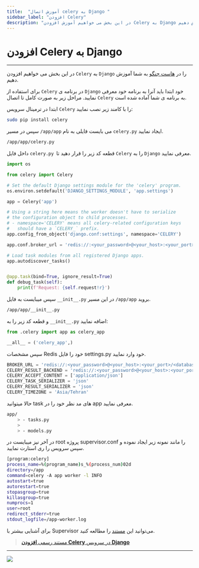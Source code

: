 ```yaml
---
title:  "آموزش اتصال celery به Django "
sidebar_label: "افزودن Celery"
description: "در این بخش می خواهیم آموزش افزودن Celery به Django هاست جنگو به شما آموزش دهیم"
---
```


# افزودن Celery به Django
---

در این بخش می خواهیم افزودن `Celery` به `Django` را در [هاست جنگو](https://chabokan.net/cloud-hosting/python/django/) به شما آموزش دهیم.

برای استفاده از `Celery` در برنامه ی `Django` خود ابتدا باید آنرا به برنامه خود معرفی نمایید. مراحل زیر به صورت کامل تا اتصال `Celery` به برنامه ی شما آماده شده است.

ابتدا در ترمینال سرویس `Celery` را با کامند زیر نصب نمایید:

```bash
sudo pip install celery
```

سپس در مسیر `/app/app` می بایست فایلی به نام `celery.py` ایجاد نمایید.

```bash
/app/app/celery.py
```

داخل فایل `celery.py `قطعه کد زیر را قرار دهید تا `Celery` را به `Django` معرفی نمایید.

```python
import os

from celery import Celery

# Set the default Django settings module for the 'celery' program.
os.environ.setdefault('DJANGO_SETTINGS_MODULE', 'app.settings')

app = Celery('app')

# Using a string here means the worker doesn't have to serialize
# the configuration object to child processes.
# - namespace='CELERY' means all celery-related configuration keys
#   should have a `CELERY_` prefix.
app.config_from_object('django.conf:settings', namespace='CELERY')

app.conf.broker_url = 'redis://:<your_password>@<your_host>:<your_port>/<database_number>'

# Load task modules from all registered Django apps.
app.autodiscover_tasks()


@app.task(bind=True, ignore_result=True)
def debug_task(self):
    print(f'Request: {self.request!r}')
```

سپس میبایست به فایل `__init__.py` در این مسیر `/app/app` بروید.

```bash
/app/app/__init__.py
```

و قطعه کد زیر را به `__init__.py` اضافه نمایید:

```python
from .celery import app as celery_app

__all__ = ('celery_app',)
```

سپس مشخصات Redis خود را فایل settings.py خود وارد نمایید.

```python
BROKER_URL = 'redis://:<your_password>@<your_host>:<your_port>/<database_number>'
CELERY_RESULT_BACKEND = 'redis://:<your_password>@<your_host>:<your_port>/<database_number>'
CELERY_ACCEPT_CONTENT = ['application/json']
CELERY_TASK_SERIALIZER = 'json'
CELERY_RESULT_SERIALIZER = 'json'
CELERY_TIMEZONE = 'Asia/Tehran'
```

حالا میتوانید task های مد نظر خود را در app معرفی نمایید.

```bash
app/
    > - tasks.py
    >
    > - models.py
```

در آخر نیز میبایست در root پروژه supervisor.conf را مانند نمونه زیر ایجاد نموده و سپس سرویس را ری استارت نمایید.

```bash
[program:celery]
process_name=%(program_name)s_%(process_num)02d
directory=/app
command=celery -A app worker -l INFO
autostart=true
autorestart=true
stopasgroup=true
killasgroup=true
numprocs=1
user=root
redirect_stderr=true
stdout_logfile=/app-worker.log
```

برای آشنایی بیشتر با Supervisor می‌توانید این [مستند](https://docs.chabokan.net/features/etc/supervisor/) را مطالعه کنید.

> [مستند رسمی **افزودن Celery** در سرویس **Django**](https://docs.celeryq.dev/en/stable/django/first-steps-with-django.html)

---
<a href="https://hub.chabokan.net/fa/services/create/django" ><img src="https://s1.chabokan.net/docs/images/django-banner.png" /></a>